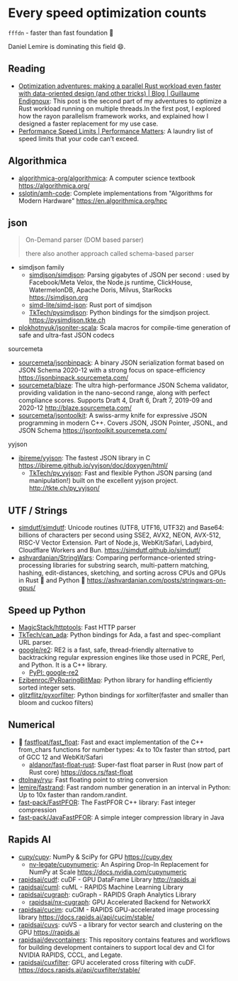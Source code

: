 # Every speed optimization counts

`fffdn` - faster than fast foundation 🤔

Daniel Lemire is dominating this field 😄.

## Reading

- [Optimization adventures: making a parallel Rust workload even faster with data-oriented design (and other tricks) | Blog | Guillaume Endignoux](https://gendignoux.com/blog/2024/12/02/rust-data-oriented-design.html): This post is the second part of my adventures to optimize a Rust workload running on multiple threads.In the first post, I explored how the rayon parallelism framework works, and explained how I designed a faster replacement for my use case.
- [Performance Speed Limits | Performance Matters](https://travisdowns.github.io/blog/2019/06/11/speed-limits.html): A laundry list of speed limits that your code can’t exceed.

## Algorithmica

- [algorithmica-org/algorithmica](https://github.com/algorithmica-org/algorithmica): A computer science textbook <https://algorithmica.org/>
- [sslotin/amh-code](https://github.com/sslotin/amh-code): Complete implementations from "Algorithms for Modern Hardware" <https://en.algorithmica.org/hpc>

## json

> On-Demand parser (DOM based parser)
>
> there also another approach called schema-based parser

- simdjson family
  - [simdjson/simdjson](https://github.com/simdjson/simdjson): Parsing gigabytes of JSON per second : used by Facebook/Meta Velox, the Node.js runtime, ClickHouse, WatermelonDB, Apache Doris, Milvus, StarRocks <https://simdjson.org>
  - [simd-lite/simd-json](https://github.com/simd-lite/simd-json): Rust port of simdjson
  - [TkTech/pysimdjson](https://github.com/TkTech/pysimdjson): Python bindings for the simdjson project. <https://pysimdjson.tkte.ch>
- [plokhotnyuk/jsoniter-scala](https://github.com/plokhotnyuk/jsoniter-scala): Scala macros for compile-time generation of safe and ultra-fast JSON codecs

sourcemeta

- [sourcemeta/jsonbinpack](https://github.com/sourcemeta/jsonbinpack): A binary JSON serialization format based on JSON Schema 2020-12 with a strong focus on space-efficiency <https://jsonbinpack.sourcemeta.com/>
- [sourcemeta/blaze](https://github.com/sourcemeta/blaze): The ultra high-performance JSON Schema validator, providing validation in the nano-second range, along with perfect compliance scores. Supports Draft 4, Draft 6, Draft 7, 2019-09 and 2020-12 <http://blaze.sourcemeta.com/>
- [sourcemeta/jsontoolkit](https://github.com/sourcemeta/jsontoolkit): A swiss-army knife for expressive JSON programming in modern C++. Covers JSON, JSON Pointer, JSONL, and JSON Schema <https://jsontoolkit.sourcemeta.com/>

yyjson

- [ibireme/yyjson](https://github.com/ibireme/yyjson): The fastest JSON library in C <https://ibireme.github.io/yyjson/doc/doxygen/html/>
  - [TkTech/py_yyjson](https://github.com/TkTech/py_yyjson): Fast and flexible Python JSON parsing (and manipulation!) built on the excellent yyjson project. <http://tkte.ch/py_yyjson/>

## UTF / Strings

- [simdutf/simdutf](https://github.com/simdutf/simdutf): Unicode routines (UTF8, UTF16, UTF32) and Base64: billions of characters per second using SSE2, AVX2, NEON, AVX-512, RISC-V Vector Extension. Part of Node.js, WebKit/Safari, Ladybird, Cloudflare Workers and Bun. <https://simdutf.github.io/simdutf/>
- [ashvardanian/StringWars](https://github.com/ashvardanian/StringWars): Comparing performance-oriented string-processing libraries for substring search, multi-pattern matching, hashing, edit-distances, sketching, and sorting across CPUs and GPUs in Rust 🦀 and Python 🐍 <https://ashvardanian.com/posts/stringwars-on-gpus/>

## Speed up Python

- [MagicStack/httptools](https://github.com/MagicStack/httptools): Fast HTTP parser
- [TkTech/can_ada](https://github.com/TkTech/can_ada): Python bindings for Ada, a fast and spec-compliant URL parser.
- [google/re2](https://github.com/google/re2): RE2 is a fast, safe, thread-friendly alternative to backtracking regular expression engines like those used in PCRE, Perl, and Python. It is a C++ library.
  - [PyPI: google-re2](https://pypi.org/project/google-re2/)
- [Ezibenroc/PyRoaringBitMap](https://github.com/Ezibenroc/PyRoaringBitMap): Python library for handling efficiently sorted integer sets.
- [glitzflitz/pyxorfilter](https://github.com/glitzflitz/pyxorfilter): Python bindings for xorfilter(faster and smaller than bloom and cuckoo filters)

## Numerical

- 🌟 [fastfloat/fast_float](https://github.com/fastfloat/fast_float): Fast and exact implementation of the C++ from_chars functions for number types: 4x to 10x faster than strtod, part of GCC 12 and WebKit/Safari
  - [aldanor/fast-float-rust](https://github.com/aldanor/fast-float-rust): Super-fast float parser in Rust (now part of Rust core) <https://docs.rs/fast-float>
- [dtolnay/ryu](https://github.com/dtolnay/ryu): Fast floating point to string conversion
- [lemire/fastrand](https://github.com/lemire/fastrand): Fast random number generation in an interval in Python: Up to 10x faster than random.randint.
- [fast-pack/FastPFOR](https://github.com/fast-pack/FastPFOR): The FastPFOR C++ library: Fast integer compression
- [fast-pack/JavaFastPFOR](https://github.com/fast-pack/JavaFastPFOR): A simple integer compression library in Java

## Rapids AI

- [cupy/cupy](https://github.com/cupy/cupy): NumPy & SciPy for GPU <https://cupy.dev>
  - [nv-legate/cupynumeric](https://github.com/nv-legate/cupynumeric): An Aspiring Drop-In Replacement for NumPy at Scale <https://docs.nvidia.com/cupynumeric>
- [rapidsai/cudf](https://github.com/rapidsai/cudf): cuDF - GPU DataFrame Library <http://rapids.ai>
- [rapidsai/cuml](https://github.com/rapidsai/cuml): cuML - RAPIDS Machine Learning Library
- [rapidsai/cugraph](https://github.com/rapidsai/cugraph): cuGraph - RAPIDS Graph Analytics Library
  - [rapidsai/nx-cugraph](https://github.com/rapidsai/nx-cugraph): GPU Accelerated Backend for NetworkX
- [rapidsai/cucim](https://github.com/rapidsai/cucim): cuCIM - RAPIDS GPU-accelerated image processing library <https://docs.rapids.ai/api/cucim/stable/>
- [rapidsai/cuvs](https://github.com/rapidsai/cuvs): cuVS - a library for vector search and clustering on the GPU <https://rapids.ai>
- [rapidsai/devcontainers](https://github.com/rapidsai/devcontainers): This repository contains features and workflows for building development containers to support local dev and CI for NVIDIA RAPIDS, CCCL, and Legate.
- [rapidsai/cuxfilter](https://github.com/rapidsai/cuxfilter): GPU accelerated cross filtering with cuDF. <https://docs.rapids.ai/api/cuxfilter/stable/>
